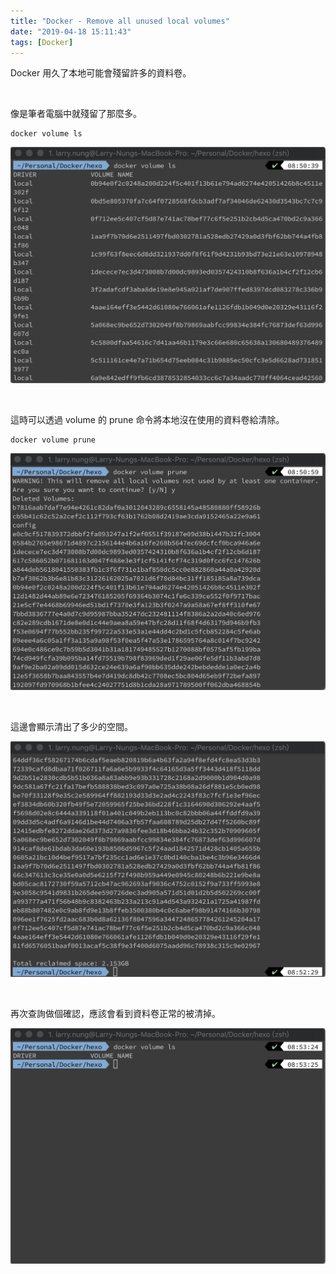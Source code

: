 ```yaml
---
title: "Docker - Remove all unused local volumes"
date: "2019-04-18 15:11:43"
tags: [Docker]
---
```



Docker 用久了本地可能會殘留許多的資料卷。  

<!-- More -->

<br/>


像是筆者電腦中就殘留了那麼多。    

    docker volume ls

![1.png](1.png)

<br/>


這時可以透過 volume 的 prune 命令將本地沒在使用的資料卷給清除。  

    docker volume prune

![2.png](2.png)

<br/>


這邊會顯示清出了多少的空間。  

![3.png](3.png)

<br/>


再次查詢做個確認，應該會看到資料卷正常的被清掉。  

![4.png](4.png)
